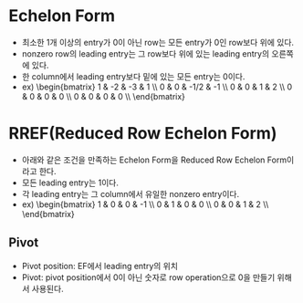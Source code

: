 # Echelon Form
* 최소한 1개 이상의 entry가 0이 아닌 row는 모든 entry가 0인 row보다 위에 있다.
* nonzero row의 leading entry는 그 row보다 위에 있는 leading entry의 오른쪽에 있다.
* 한 column에서 leading entry보다 밑에 있는 모든 entry는 0이다.
* ex)
\begin{bmatrix}
1 & -2 & -3 & 1 \\\\
0 & 0 & -1/2 & -1 \\\\
0 & 0 & 1 & 2 \\\\
0 & 0 & 0 & 0 \\\\
0 & 0 & 0 & 0 \\\\
\end{bmatrix}
# RREF(Reduced Row Echelon Form)
* 아래와 같은 조건을 만족하는 Echelon Form을 Reduced Row Echelon Form이라고 한다.
* 모든 leading entry는 1이다.
* 각 leading entry는 그 column에서 유일한 nonzero entry이다.
* ex)
\begin{bmatrix}
1 & 0 & 0 & -1 \\\\
0 & 1 & 0 & 0 \\\\
0 & 0 & 1 & 2 \\\\
\end{bmatrix}
## Pivot
* Pivot position: EF에서 leading entry의 위치
* Pivot: pivot position에서 0이 아닌 숫자로 row operation으로 0을 만들기 위해서 사용된다.
